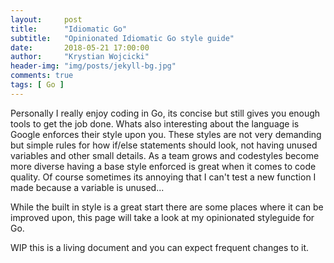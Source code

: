 ```yaml
---
layout:     post
title:      "Idiomatic Go"
subtitle:   "Opinionated Idiomatic Go style guide"
date:       2018-05-21 17:00:00
author:     "Krystian Wojcicki"
header-img: "img/posts/jekyll-bg.jpg"
comments: true
tags: [ Go ]
---
```


Personally I really enjoy coding in Go, its concise but still gives you enough tools to get the job done. Whats also interesting about the language is Google enforces their style upon you. These styles are not very demanding but simple rules for how if/else statements should look, not having unused variables and other small details. As a team grows and codestyles become more diverse having a base style enforced is great when it comes to code quality. Of course sometimes its annoying that I can't test a new function I made because a variable is unused...

While the built in style is a great start there are some places where it can be improved upon, this page will take a look at my opinionated styleguide for Go.

WIP this is a living document and you can expect frequent changes to it.